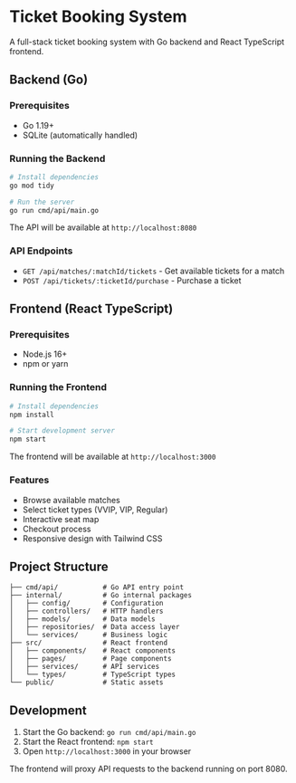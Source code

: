 # Ticket Booking System

A full-stack ticket booking system with Go backend and React TypeScript frontend.

## Backend (Go)

### Prerequisites
- Go 1.19+
- SQLite (automatically handled)

### Running the Backend
```bash
# Install dependencies
go mod tidy

# Run the server
go run cmd/api/main.go
```

The API will be available at `http://localhost:8080`

### API Endpoints
- `GET /api/matches/:matchId/tickets` - Get available tickets for a match
- `POST /api/tickets/:ticketId/purchase` - Purchase a ticket

## Frontend (React TypeScript)

### Prerequisites
- Node.js 16+
- npm or yarn

### Running the Frontend
```bash
# Install dependencies
npm install

# Start development server
npm start
```

The frontend will be available at `http://localhost:3000`

### Features
- Browse available matches
- Select ticket types (VVIP, VIP, Regular)
- Interactive seat map
- Checkout process
- Responsive design with Tailwind CSS

## Project Structure

```
├── cmd/api/           # Go API entry point
├── internal/          # Go internal packages
│   ├── config/        # Configuration
│   ├── controllers/   # HTTP handlers
│   ├── models/        # Data models
│   ├── repositories/  # Data access layer
│   └── services/      # Business logic
├── src/               # React frontend
│   ├── components/    # React components
│   ├── pages/         # Page components
│   ├── services/      # API services
│   └── types/         # TypeScript types
└── public/            # Static assets
```

## Development

1. Start the Go backend: `go run cmd/api/main.go`
2. Start the React frontend: `npm start`
3. Open `http://localhost:3000` in your browser

The frontend will proxy API requests to the backend running on port 8080.